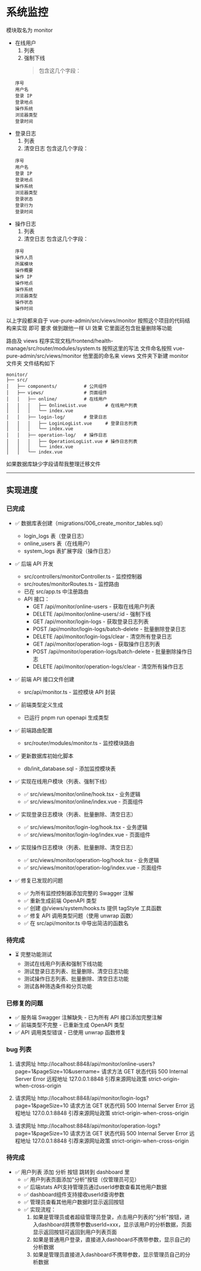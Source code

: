 # 系统监控

模块取名为 monitor

- 在线用户
  1. 列表
  2. 强制下线
     > 包含这几个字段：
  ```
  序号
  用户名
  登录 IP
  登录地点
  操作系统
  浏览器类型
  登录时间
  ```
- 登录日志
  1. 列表
  2. 清空日志
     包含这几个字段：
  ```
  序号
  用户名
  登录 IP
  登录地点
  操作系统
  浏览器类型
  登录状态
  登录行为
  登录时间
  ```
- 操作日志
  1. 列表
  2. 清空日志
     包含这几个字段：
  ```
  序号
  操作人员
  所属模块
  操作概要
  操作 IP
  操作地点
  操作系统
  浏览器类型
  操作状态
  操作时间
  ```

以上字段都来自于
vue-pure-admin/src/views/monitor
按照这个项目的代码结构来实现 即可
要求 做到跟他一样 UI 效果 它里面还包含批量删除等功能

路由及 views
程序实现文档/frontend/health-manage/src/router/modules/system.ts 按照这里的写法
文件命名按照 vue-pure-admin/src/views/monitor 他里面的命名来
views 文件夹下新建 monitor 文件夹
文件结构如下

```
monitor/
├── src/
│   ├── components/          # 公共组件
│   ├── views/               # 页面组件
│   │   ├── online/          # 在线用户
│   │   │   ├── OnlineList.vue       # 在线用户列表
│   │   │   └── index.vue
│   │   ├── login-log/       # 登录日志
│   │   │   ├── LoginLogList.vue     # 登录日志列表
│   │   │   └── index.vue
│   │   ├── operation-log/   # 操作日志
│   │   │   ├── OperationLogList.vue # 操作日志列表
│   │   │   └── index.vue
│   │   └── index.vue
```

如果数据库缺少字段请帮我整理迁移文件

---

## 实现进度

### 已完成

- ✅ 数据库表创建（migrations/006_create_monitor_tables.sql）

  - login_logs 表（登录日志）
  - online_users 表（在线用户）
  - system_logs 表扩展字段（操作日志）

- ✅ 后端 API 开发

  - src/controllers/monitorController.ts - 监控控制器
  - src/routes/monitorRoutes.ts - 监控路由
  - 已在 src/app.ts 中注册路由
  - API 接口：
    - GET /api/monitor/online-users - 获取在线用户列表
    - DELETE /api/monitor/online-users/:id - 强制下线
    - GET /api/monitor/login-logs - 获取登录日志列表
    - POST /api/monitor/login-logs/batch-delete - 批量删除登录日志
    - DELETE /api/monitor/login-logs/clear - 清空所有登录日志
    - GET /api/monitor/operation-logs - 获取操作日志列表
    - POST /api/monitor/operation-logs/batch-delete - 批量删除操作日志
    - DELETE /api/monitor/operation-logs/clear - 清空所有操作日志

- ✅ 前端 API 接口文件创建

  - src/api/monitor.ts - 监控模块 API 封装

- ✅ 前端类型定义生成

  - 已运行 pnpm run openapi 生成类型

- ✅ 前端路由配置

  - src/router/modules/monitor.ts - 监控模块路由

- ✅ 更新数据库初始化脚本
  - db/init_database.sql - 添加监控模块表

- ✅ 实现在线用户模块（列表、强制下线）
  - ✅ src/views/monitor/online/hook.tsx - 业务逻辑
  - ✅ src/views/monitor/online/index.vue - 页面组件

- ✅ 实现登录日志模块（列表、批量删除、清空日志）
  - ✅ src/views/monitor/login-log/hook.tsx - 业务逻辑
  - ✅ src/views/monitor/login-log/index.vue - 页面组件

- ✅ 实现操作日志模块（列表、批量删除、清空日志）
  - ✅ src/views/monitor/operation-log/hook.tsx - 业务逻辑
  - ✅ src/views/monitor/operation-log/index.vue - 页面组件

- ✅ 修复已发现的问题
  - ✅ 为所有监控控制器添加完整的 Swagger 注解
  - ✅ 重新生成前端 OpenAPI 类型
  - ✅ 创建 @/views/system/hooks.ts 提供 tagStyle 工具函数
  - ✅ 修复 API 调用类型问题（使用 unwrap 函数）
  - ✅ 在 src/api/monitor.ts 中导出简洁的函数名

### 待完成

- ⏳ 完整功能测试
  - 测试在线用户列表和强制下线功能
  - 测试登录日志列表、批量删除、清空日志功能
  - 测试操作日志列表、批量删除、清空日志功能
  - 测试各种筛选条件和分页功能

### 已修复的问题

- ✅ 服务端 Swagger 注解缺失 - 已为所有 API 接口添加完整注解
- ✅ 前端类型不完整 - 已重新生成 OpenAPI 类型
- ✅ API 调用类型错误 - 已使用 unwrap 函数修复


### bug 列表

  1. 请求网址
http://localhost:8848/api/monitor/online-users?page=1&pageSize=10&username=
请求方法
GET
状态代码
500 Internal Server Error
远程地址
127.0.0.1:8848
引荐来源网址政策
strict-origin-when-cross-origin

2. 请求网址
http://localhost:8848/api/monitor/login-logs?page=1&pageSize=10
请求方法
GET
状态代码
500 Internal Server Error
远程地址
127.0.0.1:8848
引荐来源网址政策
strict-origin-when-cross-origin

3. 请求网址
http://localhost:8848/api/monitor/operation-logs?page=1&pageSize=10
请求方法
GET
状态代码
500 Internal Server Error
远程地址
127.0.0.1:8848
引荐来源网址政策
strict-origin-when-cross-origin

### 待完成

- ✅ 用户列表 添加 分析 按钮 跳转到 dashboard 里
  - ✅ 用户列表页面添加"分析"按钮（仅管理员可见）
  - ✅ 后端stats API支持管理员通过userId参数查看其他用户数据
  - ✅ dashboard组件支持接收userId查询参数
  - ✅ 管理员查看其他用户数据时显示返回按钮
  - ✅ 实现流程：
    1. 如果是管理员或者超级管理员登录，点击用户列表的"分析"按钮，进入dashboard并携带参数userId=xxx，显示该用户的分析数据，页面显示返回按钮可返回到用户列表页面
    2. 如果是普通用户登录，直接进入dashboard不携带参数，显示自己的分析数据
    3. 如果是管理员直接进入dashboard不携带参数，显示管理员自己的分析数据